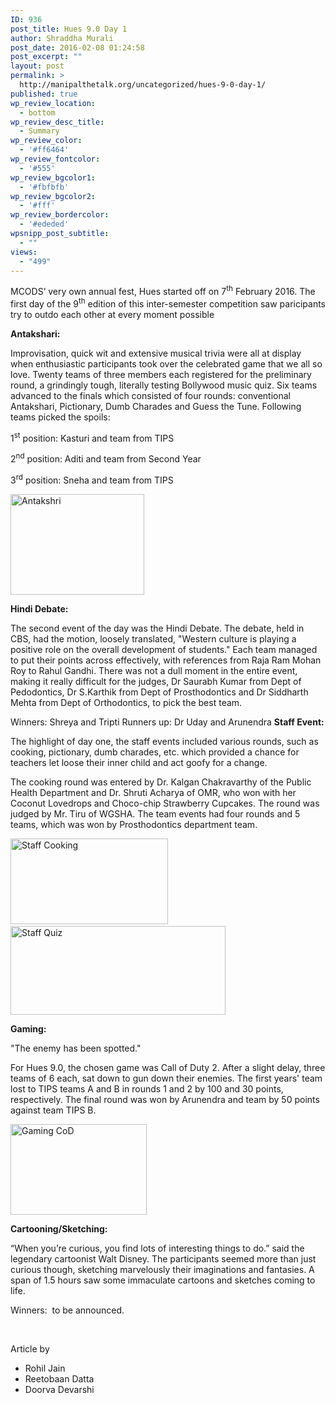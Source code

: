 ```yaml
---
ID: 936
post_title: Hues 9.0 Day 1
author: Shraddha Murali
post_date: 2016-02-08 01:24:58
post_excerpt: ""
layout: post
permalink: >
  http://manipalthetalk.org/uncategorized/hues-9-0-day-1/
published: true
wp_review_location:
  - bottom
wp_review_desc_title:
  - Summary
wp_review_color:
  - '#ff6464'
wp_review_fontcolor:
  - '#555'
wp_review_bgcolor1:
  - '#fbfbfb'
wp_review_bgcolor2:
  - '#fff'
wp_review_bordercolor:
  - '#ededed'
wpsnipp_post_subtitle:
  - ""
views:
  - "499"
---
```

MCODS’ very own annual fest, Hues started off on 7<sup>th</sup> February 2016. The first day of the 9<sup>th</sup> edition of this inter-semester competition saw paricipants try to outdo each other at every moment possible

<strong>Antakshari:</strong>

Improvisation, quick wit and extensive musical trivia were all at display when enthusiastic participants took over the celebrated game that we all so love. Twenty teams of three members each registered for the preliminary round, a grindingly tough, literally testing Bollywood music quiz. Six teams advanced to the finals which consisted of four rounds: conventional Antakshari, Pictionary, Dumb Charades and Guess the Tune. Following teams picked the spoils:

1<sup>st</sup> position: Kasturi and team from TIPS

2<sup>nd</sup> position: Aditi and team from Second Year

3<sup>rd</sup> position: Sneha and team from TIPS

<img class="alignnone wp-image-937" src="http://manipalthetalk.net/wp-content/uploads/2016/02/Antakshri-300x226.jpg" alt="Antakshri" width="214" height="161" />

<strong>Hindi Debate:</strong>

The second event of the day was the Hindi Debate. The debate, held in CBS, had the motion, loosely translated, "Western culture is playing a positive role on the overall development of students." Each team managed to put their points across effectively, with references from Raja Ram Mohan Roy to Rahul Gandhi. There was not a dull moment in the entire event, making it really difficult for the judges, Dr Saurabh Kumar from Dept of Pedodontics, Dr S.Karthik from Dept of Prosthodontics and Dr Siddharth Mehta from Dept of Orthodontics, to pick the best team.

Winners: Shreya and Tripti
Runners up: Dr Uday and Arunendra
<strong>Staff Event:</strong>

The highlight of day one, the staff events included various rounds, such as cooking, pictionary, dumb charades, etc. which provided a chance for teachers let loose their inner child and act goofy for a change.

The cooking round was entered by Dr. Kalgan Chakravarthy of the Public Health Department and Dr. Shruti Acharya of OMR, who won with her Coconut Lovedrops and Choco-chip Strawberry Cupcakes. The round was judged by Mr. Tiru of WGSHA. The team events had four rounds and 5 teams, which was won by Prosthodontics department team.

<img class="alignnone wp-image-940" src="http://manipalthetalk.net/wp-content/uploads/2016/02/Staff-Cooking-300x163.jpg" alt="Staff Cooking" width="252" height="137" />             <img class="alignnone wp-image-941" src="http://manipalthetalk.net/wp-content/uploads/2016/02/Staff-Quiz-300x124.jpg" alt="Staff Quiz" width="344" height="142" />

<strong>Gaming:</strong>

"The enemy has been spotted."

For Hues 9.0, the chosen game was Call of Duty 2. After a slight delay, three teams of 6 each, sat down to gun down their enemies. The first years' team lost to TIPS teams A and B in rounds 1 and 2 by 100 and 30 points, respectively. The final round was won by Arunendra and team by 50 points against team TIPS B.

<img class="alignnone wp-image-938" src="http://manipalthetalk.net/wp-content/uploads/2016/02/Gaming-CoD-300x200.jpg" alt="Gaming CoD" width="218" height="145" />

<strong>Cartooning/Sketching:</strong>

“When you’re curious, you find lots of interesting things to do.” said the legendary cartoonist Walt Disney. The participants seemed more than just curious though, sketching marvelously their imaginations and fantasies. A span of 1.5 hours saw some immaculate cartoons and sketches coming to life.

Winners:  to be announced.

&nbsp;

Article by
<ul>
	<li>Rohil Jain</li>
	<li>Reetobaan Datta</li>
	<li>Doorva Devarshi</li>
</ul>
&nbsp;